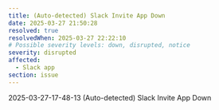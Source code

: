 ```yaml
---
title: (Auto-detected) Slack Invite App Down
date: 2025-03-27 21:50:28
resolved: true
resolvedWhen: 2025-03-27 22:22:10
# Possible severity levels: down, disrupted, notice
severity: disrupted
affected:
  - Slack app
section: issue
---
```


2025-03-27-17-48-13 (Auto-detected) Slack Invite App Down


